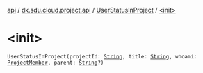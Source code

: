 [api](../../index.md) / [dk.sdu.cloud.project.api](../index.md) / [UserStatusInProject](index.md) / [&lt;init&gt;](./-init-.md)

# &lt;init&gt;

`UserStatusInProject(projectId: `[`String`](https://kotlinlang.org/api/latest/jvm/stdlib/kotlin/-string/index.html)`, title: `[`String`](https://kotlinlang.org/api/latest/jvm/stdlib/kotlin/-string/index.html)`, whoami: `[`ProjectMember`](../-project-member/index.md)`, parent: `[`String`](https://kotlinlang.org/api/latest/jvm/stdlib/kotlin/-string/index.html)`?)`